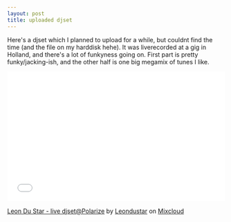 ```yaml
---
layout: post
title: uploaded djset
---
```

Here's a djset which I planned to upload for a while, but couldnt find the time (and the file on my harddisk hehe). It was liverecorded at a gig in Holland, and there's a lot of funkyness going on. First part is pretty funky/jacking-ish, and the other half is one big megamix of tunes I like. 

<iframe frameborder="0" height="300" src="//www.mixcloud.com/widget/iframe/?feed=http%3A%2F%2Fwww.mixcloud.com%2Fleondustar%2Fleon-du-star-live-djsetpolarize%2F&embed_uuid=e8f0d7fc-8a68-48ee-9111-2d73da562d81&stylecolor=d48002&embed_type=widget_standard" width="100%">
</iframe>

[Leon Du Star - live djset@Polarize](http://www.mixcloud.com/leondustar/leon-du-star-live-djsetpolarize/?utm_source=widget&utm_medium=web&utm_campaign=base_links&utm_term=resource_link)
 by 
[Leondustar](http://www.mixcloud.com/leondustar/?utm_source=widget&utm_medium=web&utm_campaign=base_links&utm_term=profile_link)
 on 
[ Mixcloud](http://www.mixcloud.com/?utm_source=widget&utm_medium=web&utm_campaign=base_links&utm_term=homepage_link)

